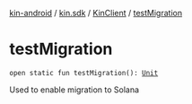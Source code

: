 [kin-android](../../index.md) / [kin.sdk](../index.md) / [KinClient](index.md) / [testMigration](./test-migration.md)

# testMigration

`open static fun testMigration(): `[`Unit`](https://kotlinlang.org/api/latest/jvm/stdlib/kotlin/-unit/index.html)

Used to enable migration to Solana

